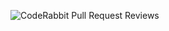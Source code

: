 ![CodeRabbit Pull Request Reviews](https://img.shields.io/coderabbit/prs/github/boydcog/CodeRabbit-Nextjs?utm_source=oss&utm_medium=github&utm_campaign=boydcog%2FCodeRabbit-Nextjs&labelColor=171717&color=FF570A&link=https%3A%2F%2Fcoderabbit.ai&label=CodeRabbit+Reviews)